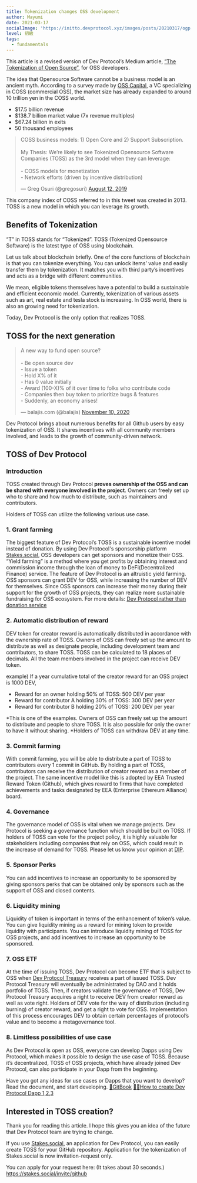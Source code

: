 ```yaml
---
title: Tokenization changes OSS development
author: Mayumi
date: 2021-03-17
socialImage: 'https://initto.devprotocol.xyz/images/posts/20210317/ogp.png'
level: 初級
tags:
  - fundamentals
---
```


This article is a revised version of Dev Protocol’s Medium article, [“The Tokenization of Open Source”](https://medium.com/devprtcl/the-tokenization-of-open-source-10ee0ea90607), for OSS developers.

The idea that Opensource Software cannot be a business model is an ancient myth.
According to a survey made by [OSS Capital](https://oss.capital), a VC specializing in COSS (commercial OSS), the market size has already expanded to around 10 trillion yen in the COSS world.

- $17.5 billion revenue
- $138.7 billion market value (7x revenue multiples)
- $67.24 billion in exits
- 50 thousand employees

<blockquote class="twitter-tweet"><p lang="en" dir="ltr">COSS business models: 1) Open Core and 2) Support Subscription.<br><br>My Thesis: We’re likely to see Tokenized Opensource Software Companies (TOSS) as the 3rd model when they can leverage:<br><br>- COSS models for monetization<br>- Network efforts (driven by incentive distribution)</p>&mdash; Greg Osuri (@gregosuri) <a href="https://twitter.com/gregosuri/status/1161017263551479808?ref_src=twsrc%5Etfw">August 12, 2019</a></blockquote> <script async src="https://platform.twitter.com/widgets.js" charset="utf-8"></script>

This company index of COSS referred to in this tweet was created in 2013. TOSS is a new model in which you can leverage its growth.

## Benefits of Tokenization

“T” in TOSS stands for “Tokenized”.
TOSS (Tokenized Opensource Software) is the latest type of OSS using blockchain.

Let us talk about blockchain briefly.
One of the core functions of blockchain is that you can tokenize everything. You can unlock items’ value and easily transfer them by tokenization. It matches you with third party’s incentives and acts as a bridge with different communities.

We mean, eligible tokens themselves have a potential to build a sustainable and efficient economic model. Currently, tokenization of various assets such as art, real estate and tesla stock is increasing. In OSS world, there is also an growing need for tokenization.

Today, Dev Protocol is the only option that realizes TOSS.

## TOSS for the next generation

<blockquote class="twitter-tweet"><p lang="en" dir="ltr">A new way to fund open source?<br><br>- Be open source dev<br>- Issue a token<br>- Hold X% of it<br>- Has 0 value initially<br>- Award (100-X)% of it over time to folks who contribute code<br>- Companies then buy token to prioritize bugs &amp; features<br>- Suddenly, an economy arises!</p>&mdash; balajis.com (@balajis) <a href="https://twitter.com/balajis/status/1326313315044192256?ref_src=twsrc%5Etfw">November 10, 2020</a></blockquote> <script async src="https://platform.twitter.com/widgets.js" charset="utf-8"></script>

Dev Protocol brings about numerous benefits for all Github users by easy tokenization of OSS. It shares incentives with all community members involved, and leads to the growth of community-driven network.

## TOSS of Dev Protocol

### Introduction

TOSS created through Dev Protocol **proves ownership of the OSS and can be shared with everyone involved in the project**. Owners can freely set up who to share and how much to distribute, such as maintainers and contributors.

Holders of TOSS can utilize the following various use case.

### 1. Grant farming

The biggest feature of Dev Protocol’s TOSS is a sustainable incentive model instead of donation. 
By using Dev Protocol's sponsorship platform [Stakes.social](https://stakes.social), OSS developers can get sponsors and monetize their OSS.
“Yield farming” is a method where you get profits by obtaining interest and commission income through the loan of money to DeFi(Decentralized Finance) service. The feature of Dev Protocol is an altruistic yield farming. OSS sponsors can grant DEV for OSS, while increasing the number of DEV for themselves. Since OSS sponsors can increase their money during their support for the growth of OSS projects, they can realize more sustainable fundraising for OSS ecosystem. 
For more details: [Dev Protocol rather than donation service](https://initto.devprotocol.xyz/posts/dev-protocol-rather-than-donation-service/)

### 2. Automatic distribution of reward

DEV token for creator reward is automatically distributed in accordance with the ownership rate of TOSS.
Owners of OSS can freely set up the amount to distribute as well as designate people, including development team and contributors, to share TOSS. TOSS can be calculated to 18 places of decimals. All the team members involved in the project can receive DEV token.

example) If a year cumulative total of the creator reward for an OSS project is 1000 DEV,
- Reward for an owner holding 50% of TOSS: 500 DEV per year        
- Reward for contributor A holding 30% of TOSS: 300 DEV per year
- Reward for contributor B holding 20% of TOSS: 200 DEV per year

*This is one of the examples. Owners of OSS can freely set up the amount to distribute and people to share TOSS. It is also possible for only the owner to have it without sharing.
*Holders of TOSS can withdraw DEV at any time.

### 3. Commit farming

With commit farming, you will be able to distribute a part of TOSS to contributors every 1 commit in GitHub. By holding a part of TOSS, contributors can receive the distribution of creator reward as a member of the project.
The same incentive model like this is adopted by EEA Trusted Reward Token (Github), which gives reward to firms that have completed achievements and tasks designated by EEA (Enterprise Ethereum Alliance) board.

### 4. Governance

The governance model of OSS is vital when we manage projects. Dev Protocol is seeking a governance function  which should be built on TOSS. If holders of TOSS can vote for the project policy, it is highly valuable for stakeholders including companies that rely on OSS, which could result in the increase of demand for TOSS. 
Please let us know your opinion at [DIP](https://github.com/dev-protocol/DIPs/issues).

### 5. Sponsor Perks

You can add incentives to increase an opportunity to be sponsored by giving sponsors perks that can be obtained only by sponsors such as the support of OSS and closed contents.

### 6. Liquidity mining

Liquidity of token is important in terms of the enhancement of token’s value. You can give liquidity mining as a reward for mining token to provide liquidity with participants. You can introduce liquidity mining of TOSS for OSS projects, and add incentives to increase an opportunity to be sponsored.

### 7. OSS ETF

At the time of issuing TOSS, Dev Protocol can become ETF that is subject to OSS when [Dev Protocol Treasury](https://initto.devprotocol.xyz/ja/posts/what-is-treasury/) receives a part of issued TOSS.
Dev Protocol Treasury will eventually be administrated by DAO and it holds portfolio of TOSS. Then, if creators validate the governance of TOSS, Dev Protocol Treasury acquires a right to receive DEV from creator reward as well as vote right. Holders of DEV vote for the way of distribution (including burning) of creator reward, and get a right to vote for OSS. Implementation of this process encourages DEV to obtain certain percentages of protocol’s value and to become a metagovernance tool.

### 8. Limitless possibilities of use case

As Dev Protocol is open as OSS, everyone can develop Dapps using Dev Protocol, which makes it possible to design the use case of TOSS. Because it’s decentralized, TOSS of OSS projects, which have already joined Dev Protocol, can also participate in your Dapp from the beginning.

Have you got any ideas for use cases or Dapps that you want to develop?
Read the document, and start developing.
[📗GitBook](https://docs.devprotocol.xyz/dev-protocol/)
[👩‍🍳How to create Dev Protocol Dapp 1,2,3](https://initto.devprotocol.xyz/posts/20210226/)


## Interested in TOSS creation?

Thank you for reading this article.
I hope this gives you an idea of the future that Dev Protocol team are trying to change.

If you use [Stakes.social](https://stakes.social), an application for Dev Protocol, you can easily create TOSS for your GitHub repository. Application for the tokenization of Stakes.social is now invitation-request only.

You can apply for your request here: (It takes about 30 seconds.)
https://stakes.social/invite/github

